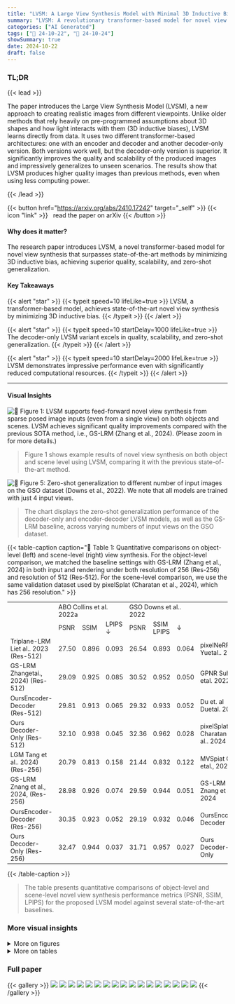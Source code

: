```yaml
---
title: "LVSM: A Large View Synthesis Model with Minimal 3D Inductive Bias"
summary: "LVSM: A revolutionary transformer-based model for novel view synthesis that outperforms existing methods by minimizing 3D inductive bias, achieving superior quality and scalability."
categories: ["AI Generated"]
tags: ["🔖 24-10-22", "🤗 24-10-24"]
showSummary: true
date: 2024-10-22
draft: false
---
```


### TL;DR


{{< lead >}}

The paper introduces the Large View Synthesis Model (LVSM), a new approach to creating realistic images from different viewpoints.  Unlike older methods that rely heavily on pre-programmed assumptions about 3D shapes and how light interacts with them (3D inductive biases), LVSM learns directly from data. It uses two different transformer-based architectures: one with an encoder and decoder and another decoder-only version. Both versions work well, but the decoder-only version is superior. It significantly improves the quality and scalability of the produced images and impressively generalizes to unseen scenarios. The results show that LVSM produces higher quality images than previous methods, even when using less computing power.

{{< /lead >}}


{{< button href="https://arxiv.org/abs/2410.17242" target="_self" >}}
{{< icon "link" >}} &nbsp; read the paper on arXiv
{{< /button >}}

#### Why does it matter?
The research paper introduces LVSM, a novel transformer-based model for novel view synthesis that surpasses state-of-the-art methods by minimizing 3D inductive bias, achieving superior quality, scalability, and zero-shot generalization.
#### Key Takeaways

{{< alert "star" >}}
{{< typeit speed=10 lifeLike=true >}} LVSM, a transformer-based model, achieves state-of-the-art novel view synthesis by minimizing 3D inductive bias. {{< /typeit >}}
{{< /alert >}}

{{< alert "star" >}}
{{< typeit speed=10 startDelay=1000 lifeLike=true >}} The decoder-only LVSM variant excels in quality, scalability, and zero-shot generalization. {{< /typeit >}}
{{< /alert >}}

{{< alert "star" >}}
{{< typeit speed=10 startDelay=2000 lifeLike=true >}} LVSM demonstrates impressive performance even with significantly reduced computational resources. {{< /typeit >}}
{{< /alert >}}

------
#### Visual Insights



![](figures/figures_2_0.png "🔼 Figure 1: LVSM supports feed-forward novel view synthesis from sparse posed image inputs (even from a single view) on both objects and scenes. LVSM achieves significant quality improvements compared with the previous SOTA method, i.e., GS-LRM (Zhang et al., 2024). (Please zoom in for more details.)")

> Figure 1 shows example results of novel view synthesis on both object and scene level using LVSM, comparing it with the previous state-of-the-art method.





![](charts/charts_10_0.png "🔼 Figure 5: Zero-shot generalization to different number of input images on the GSO dataset (Downs et al., 2022). We note that all models are trained with just 4 input views.")

> The chart displays the zero-shot generalization performance of the decoder-only and encoder-decoder LVSM models, as well as the GS-LRM baseline, across varying numbers of input views on the GSO dataset.





{{< table-caption caption="🔽 Table 1: Quantitative comparisons on object-level (left) and scene-level (right) view synthesis. For the object-level comparison, we matched the baseline settings with GS-LRM (Zhang et al., 2024) in both input and rendering under both resolution of 256 (Res-256) and resolution of 512 (Res-512). For the scene-level comparison, we use the same validation dataset used by pixelSplat (Charatan et al., 2024), which has 256 resolution." >}}
<br><table id='1' style='font-size:14px'><tr><td rowspan="2"></td><td colspan="3">ABO Collins et al. 2022a</td><td colspan="3">GSO Downs et al.. 2022</td><td></td><td colspan="3">RealEstate10k Zhou et al. 2018)</td></tr><tr><td>PSNR</td><td>SSIM</td><td>LPIPS ↓</td><td>PSNR</td><td>SSIM LPIPS</td><td>↓</td><td></td><td>PSNR ↑</td><td>SSIM</td><td>LPIPS ↓</td></tr><tr><td>Triplane-LRM Liet al.. 2023 (Res-512)</td><td>27.50</td><td>0.896</td><td>0.093</td><td>26.54</td><td>0.893</td><td>0.064</td><td>pixelNeRF Yuetal.. 2021</td><td>20.43</td><td>0.589</td><td>0.550</td></tr><tr><td>GS-LRM Zhangetai., 2024) (Res-512)</td><td>29.09</td><td>0.925</td><td>0.085</td><td>30.52</td><td>0.952</td><td>0.050</td><td>GPNR Suhail etal. 2022a</td><td>24.11</td><td>0.793</td><td>0.255</td></tr><tr><td>OursEncoder-Decoder (Res-512)</td><td>29.81</td><td>0.913</td><td>0.065</td><td>29.32</td><td>0.933</td><td>0.052</td><td>Du et. al Duetal. 2023,</td><td>24.78</td><td>0.820</td><td>0.213</td></tr><tr><td>Ours Decoder-Only (Res-512)</td><td>32.10</td><td>0.938</td><td>0.045</td><td>32.36</td><td>0.962</td><td>0.028</td><td>pixelSplat Charatan et al.. 2024</td><td>26.09</td><td>0.863</td><td>0.136</td></tr><tr><td>LGM Tang et al.. 2024) (Res-256)</td><td>20.79</td><td>0.813</td><td>0.158</td><td>21.44</td><td>0.832</td><td>0.122</td><td>MVSpiat Cnen etal., 2024</td><td>26.39</td><td>0.869</td><td>0.128</td></tr><tr><td>GS-LRM Znang et al., 2024, (Res-256)</td><td>28.98</td><td>0.926</td><td>0.074</td><td>29.59</td><td>0.944</td><td>0.051</td><td>GS-LRM Znang et al., 2024</td><td>28.10</td><td>0.892</td><td>0.114</td></tr><tr><td>OursEncoder-Decoder (Res-256)</td><td>30.35</td><td>0.923</td><td>0.052</td><td>29.19</td><td>0.932</td><td>0.046</td><td>OursEncoder-Decoder</td><td>28.58</td><td>0.893</td><td>0.114</td></tr><tr><td>Ours Decoder-Only (Res-256)</td><td>32.47</td><td>0.944</td><td>0.037</td><td>31.71</td><td>0.957</td><td>0.027</td><td>Ours Decoder-Only</td><td>29.67</td><td>0.906</td><td>0.098</td></tr></table>{{< /table-caption >}}

> The table presents quantitative comparisons of object-level and scene-level novel view synthesis performance metrics (PSNR, SSIM, LPIPS) for the proposed LVSM model against several state-of-the-art baselines.



### More visual insights

<details>
<summary>More on figures
</summary>


![](figures/figures_4_0.png "🔼 Figure 2: LVSM model architecture. LVSM first patchifies the posed input images into tokens. The target view to be synthesized is represented by its Plücker ray embeddings and is also tokenized. The input view and target tokens are sent to a full transformer-based model to predict the tokens that are used to regress the target view pixels. We study two LVSM transformer architectures, as a Decoder-only architecture (left) and a Encoder-Decoder architecture (right).")

> The figure illustrates the two transformer-based architectures of the Large View Synthesis Model (LVSM): a decoder-only architecture and an encoder-decoder architecture, both designed for novel view synthesis from sparse image inputs.


![](figures/figures_7_0.png "🔼 Figure 3: Object-level visual comparison at 512 resolution. Given 4 sparse input posed images (leftmost column), we compare our high-res object-level novel-view rendering results with two baselines: Instant3D’s Triplane-LRM (Li et al., 2023) and GS-LRM (Res-512) (Zhang et al., 2024) . Both our Encoder-Decoder and Decoder-Only models exhibit fewer floaters (first example) and fewer blurry artifacts (second example), compared to the baselines. Our Decoder-Only model effectively handles complex geometry, including small holes (third example) and thin structures (fourth example). Additionally, it preserves the details of high-frequency texture (last example).")

> Figure 3 shows a qualitative comparison of object-level novel view synthesis results from four different methods at 512 resolution, highlighting the superior performance of the proposed LVSM in handling complex geometries and high-frequency textures.


![](figures/figures_8_0.png "🔼 Figure 4: Scene-level visual comparison. We evaluate our encoder-decoder and decoder-only models on scene-level view synthesis, comparing them against the prior leading baseline methods, namely pixelSplat (Charatan et al., 2024), MVSplat (Chen et al., 2024), and GS-LRM (Zhang et al., 2024). Our methods exhibit fewer texture and geometric artifacts, generate more accurate and realistic specular reflections, and are closer to the ground truth images.")

> Figure 4 shows a qualitative comparison of scene-level view synthesis results between the proposed LVSM and several baseline methods, highlighting the improved quality and realism of LVSM.


![](figures/figures_16_0.png "🔼 Figure 3: Object-level visual comparison at 512 resolution. Given 4 sparse input posed images (leftmost column), we compare our high-res object-level novel-view rendering results with two baselines: Instant3D’s Triplane-LRM (Li et al., 2023) and GS-LRM (Res-512) (Zhang et al., 2024) . Both our Encoder-Decoder and Decoder-Only models exhibit fewer floaters (first example) and fewer blurry artifacts (second example), compared to the baselines. Our Decoder-Only model effectively handles complex geometry, including small holes (third example) and thin structures (fourth example). Additionally, it preserves the details of high-frequency texture (last example).")

> Figure 3 shows a comparison of object-level novel view rendering results from the proposed LVSM model against two baseline methods, highlighting the superior performance of LVSM in terms of fewer artifacts and better handling of complex geometries.


</details>




<details>
<summary>More on tables
</summary>


{{< table-caption caption="🔽 Table 1: Quantitative comparisons on object-level (left) and scene-level (right) view synthesis. For the object-level comparison, we matched the baseline settings with GS-LRM (Zhang et al., 2024) in both input and rendering under both resolution of 256 (Res-256) and resolution of 512 (Res-512). For the scene-level comparison, we use the same validation dataset used by pixelSplat (Charatan et al., 2024), which has 256 resolution." >}}
<table id='1' style='font-size:14px'><tr><td></td><td colspan="3">RealEstate10k Zhou et al. 2018)</td></tr><tr><td></td><td>PSNR ↑</td><td>SSIM</td><td>LPIPS ↓</td></tr><tr><td>Ours Encoder-Decoder (6 + 18)</td><td>28.32</td><td>0.888</td><td>0.117</td></tr><tr><td>Ours Encoder-Decoder (12 + 12)</td><td>27.39</td><td>0.869</td><td>0.137</td></tr><tr><td>Ours Encoder-Decoder (18 +6)</td><td>26.80</td><td>0.855</td><td>0.152</td></tr><tr><td>Ours Decoder-Only (24 layers)</td><td>28.89</td><td>0.894</td><td>0.108</td></tr><tr><td>Ours Decoder-Only (18 layers)</td><td>28.77</td><td>0.892</td><td>0.109</td></tr><tr><td>Ours Decoder-Only (12 layers)</td><td>28.61</td><td>0.890</td><td>0.111</td></tr><tr><td>Ours Decoder-Only (6 layers)</td><td>27.62</td><td>0.869</td><td>0.129</td></tr></table>{{< /table-caption >}}

> Table 1 quantitatively compares the performance of the proposed LVSM model against various baselines on object-level and scene-level view synthesis tasks, using PSNR, SSIM, and LPIPS metrics.


{{< table-caption caption="🔽 Table 1: Quantitative comparisons on object-level (left) and scene-level (right) view synthesis. For the object-level comparison, we matched the baseline settings with GS-LRM (Zhang et al., 2024) in both input and rendering under both resolution of 256 (Res-256) and resolution of 512 (Res-512). For the scene-level comparison, we use the same validation dataset used by pixelSplat (Charatan et al., 2024), which has 256 resolution." >}}
<br><table id='3' style='font-size:14px'><tr><td></td><td colspan="3">GSO Downs et al. 2022</td></tr><tr><td></td><td>PSNR ↑</td><td>SSIM T</td><td>LPIPS ↓</td></tr><tr><td>Ours Encoder-Decoder</td><td>28.07</td><td>0.920</td><td>0.053</td></tr><tr><td>Ours w/o latents' self-updating</td><td>26.61</td><td>0.903</td><td>0.061</td></tr><tr><td></td><td colspan="3">RealEstate10k Zhou et al., 2018</td></tr><tr><td></td><td>PSNR ↑</td><td>SSIM�</td><td>LPIPS ↓</td></tr><tr><td>Ours Decoder-Only</td><td>29.67</td><td>0.906</td><td>0.098</td></tr><tr><td>Ours w/ per-patch prediction</td><td>28.98</td><td>0.897</td><td>0.103</td></tr></table>{{< /table-caption >}}

> The table quantitatively compares the performance of the proposed LVSM model with various state-of-the-art methods on object-level and scene-level view synthesis tasks, showing PSNR, SSIM, and LPIPS scores for different resolutions.


{{< table-caption caption="🔽 Table 1: Quantitative comparisons on object-level (left) and scene-level (right) view synthesis. For the object-level comparison, we matched the baseline settings with GS-LRM (Zhang et al., 2024) in both input and rendering under both resolution of 256 (Res-256) and resolution of 512 (Res-512). For the scene-level comparison, we use the same validation dataset used by pixelSplat (Charatan et al., 2024), which has 256 resolution." >}}
<table id='1' style='font-size:14px'><tr><td></td><td colspan="3">GSO Downs et al., 2022</td></tr><tr><td></td><td>PSNR ↑</td><td>SSIMT</td><td>LPIPS ↓</td></tr><tr><td>Ours Decoder-Only (24 layers)</td><td>27.04</td><td>0.910</td><td>0.055</td></tr><tr><td>Ours Decoder-Only (18 layers)</td><td>26.81</td><td>0.907</td><td>0.057</td></tr><tr><td>Ours Decoder-Only (12 layers)</td><td>26.11</td><td>0.896</td><td>0.065</td></tr><tr><td>Ours Decoder-Only (6 layers)</td><td>24.15</td><td>0.865</td><td>0.092</td></tr></table>{{< /table-caption >}}

> The table quantitatively compares the proposed LVSM model's performance on object-level and scene-level view synthesis tasks against several state-of-the-art baselines, using PSNR, SSIM, and LPIPS metrics.


</details>


### Full paper

{{< gallery >}}
<img src="paper_images/1.png" class="grid-w50 md:grid-w33 xl:grid-w25" />
<img src="paper_images/2.png" class="grid-w50 md:grid-w33 xl:grid-w25" />
<img src="paper_images/3.png" class="grid-w50 md:grid-w33 xl:grid-w25" />
<img src="paper_images/4.png" class="grid-w50 md:grid-w33 xl:grid-w25" />
<img src="paper_images/5.png" class="grid-w50 md:grid-w33 xl:grid-w25" />
<img src="paper_images/6.png" class="grid-w50 md:grid-w33 xl:grid-w25" />
<img src="paper_images/7.png" class="grid-w50 md:grid-w33 xl:grid-w25" />
<img src="paper_images/8.png" class="grid-w50 md:grid-w33 xl:grid-w25" />
<img src="paper_images/9.png" class="grid-w50 md:grid-w33 xl:grid-w25" />
<img src="paper_images/10.png" class="grid-w50 md:grid-w33 xl:grid-w25" />
<img src="paper_images/11.png" class="grid-w50 md:grid-w33 xl:grid-w25" />
<img src="paper_images/12.png" class="grid-w50 md:grid-w33 xl:grid-w25" />
<img src="paper_images/13.png" class="grid-w50 md:grid-w33 xl:grid-w25" />
<img src="paper_images/14.png" class="grid-w50 md:grid-w33 xl:grid-w25" />
<img src="paper_images/15.png" class="grid-w50 md:grid-w33 xl:grid-w25" />
<img src="paper_images/16.png" class="grid-w50 md:grid-w33 xl:grid-w25" />
<img src="paper_images/17.png" class="grid-w50 md:grid-w33 xl:grid-w25" />
{{< /gallery >}}